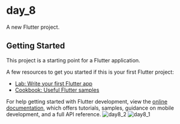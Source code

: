 # day_8

A new Flutter project.

## Getting Started

This project is a starting point for a Flutter application.

A few resources to get you started if this is your first Flutter project:

- [Lab: Write your first Flutter app](https://docs.flutter.dev/get-started/codelab)
- [Cookbook: Useful Flutter samples](https://docs.flutter.dev/cookbook)

For help getting started with Flutter development, view the
[online documentation](https://docs.flutter.dev/), which offers tutorials,
samples, guidance on mobile development, and a full API reference.
![day8_2](https://github.com/eman55555/Flutter_Tasks/assets/45310369/25a5cbfc-f640-47b7-a0d1-b182d9b55172)
![day8_1](https://github.com/eman55555/Flutter_Tasks/assets/45310369/ac32fe31-130e-4462-8af1-07785d7f9ef0)
